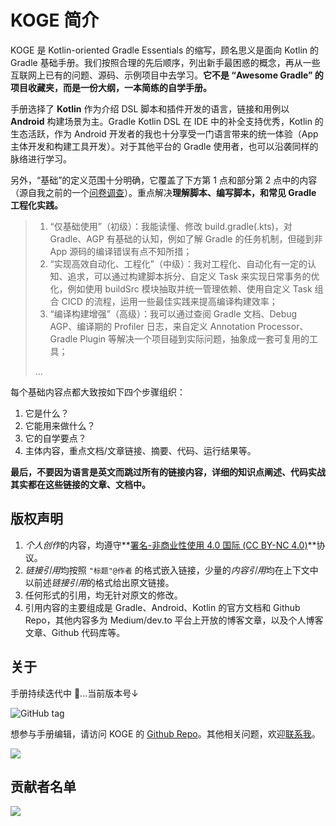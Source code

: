 # KOGE 简介

<ImageZoom 
  src="https://raw.githubusercontent.com/2BAB/KOGE/main/koge-book-cover.png" 
  :border="false" 
  width="560"
/>

KOGE 是 Kotlin-oriented Gradle Essentials 的缩写，顾名思义是面向 Kotlin 的 Gradle 基础手册。我们按照合理的先后顺序，列出新手最困惑的概念，再从一些互联网上已有的问题、源码、示例项目中去学习。**它不是 “Awesome Gradle” 的项目收藏夹，而是一份大纲，一本简练的自学手册。**

手册选择了 **Kotlin** 作为介绍 DSL 脚本和插件开发的语言，链接和用例以 **Android** 构建场景为主。Gradle Kotlin DSL 在 IDE 中的补全支持优秀，Kotlin 的生态活跃，作为 Android 开发者的我也十分享受一门语言带来的统一体验（App 主体开发和构建工具开发）。对于其他平台的 Gradle 使用者，也可以沿袭同样的脉络进行学习。

另外，“基础”的定义范围十分明确，它覆盖了下方第 1 点和部分第 2 点中的内容（源自我之前的一个[问卷调查](https://mp.weixin.qq.com/s/TmHYKMU1KYOTdN_ytZNWZA)）。重点解决**理解脚本、编写脚本，和常见 Gradle 工程化实践。**

> 1. “仅基础使用”（初级）：我能读懂、修改 build.gradle(.kts)，对 Gradle、AGP 有基础的认知，例如了解 Gradle 的任务机制，但碰到非 App 源码的编译错误有点不知所措；
> 2. “实现高效自动化、工程化”（中级）：我对工程化、自动化有一定的认知、追求，可以通过构建脚本拆分、自定义 Task 来实现日常事务的优化，例如使用 buildSrc 模块抽取并统一管理依赖、使用自定义 Task 组合 CICD 的流程，运用一些最佳实践来提高编译构建效率；
> 3. “编译构建增强”（高级）：我可以通过查阅 Gradle 文档、Debug AGP、编译期的 Profiler 日志，来自定义 Annotation Processor、Gradle Plugin 等解决一个项目碰到实际问题，抽象成一套可复用的工具；
> 
> ...
   
每个基础内容点都大致按如下四个步骤组织：

1. 它是什么？
2. 它能用来做什么？
3. 它的自学要点？
4. 主体内容，重点文档/文章链接、摘要、代码、运行结果等。

**最后，不要因为语言是英文而跳过所有的链接内容，详细的知识点阐述、代码实战其实都在这些链接的文章、文档中。**


## 版权声明

1. *个人创作*的内容，均遵守**[署名-非商业性使用 4.0 国际 (CC BY-NC 4.0)](https://creativecommons.org/licenses/by-nc/4.0/deed.zh-Hans)**协议。
2. *链接引用*均按照 `"标题"@作者` 的格式嵌入链接，少量的*内容引用*均在上下文中以前述*链接引用*的格式给出原文链接。
3. 任何形式的引用，均无针对原文的修改。
4. 引用内容的主要组成是 Gradle、Android、Kotlin 的官方文档和 Github Repo，其他内容多为 Medium/dev.to 平台上开放的博客文章，以及个人博客文章、Github 代码库等。


## 关于

手册持续迭代中 🚧...当前版本号↓

![GitHub tag](https://img.shields.io/github/tag/2BAB/KOGE.svg)

想参与手册编辑，请访问 KOGE 的 [Github Repo](https://github.com/2BAB/KOGE)。其他相关问题，欢迎[联系我](https://2bab.me/about)。

![](https://2bab-images.lastmayday.com/blog/%E5%85%AC%E4%BC%97%E5%8F%B7.jpg?imageslim)


## 贡献者名单

<a href="https://github.com/2BAB/KOGE/graphs/contributors">
  <img src="https://contrib.rocks/image?repo=2BAB/KOGE" />
</a>
